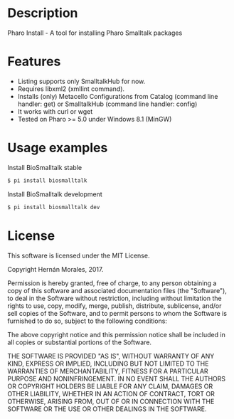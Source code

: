 # Description
Pharo Install - A tool for installing Pharo Smalltalk packages

# Features

  - Listing supports only SmalltalkHub for now. 
  - Requires libxml2 (xmllint command).
  - Installs (only) Metacello Configurations from Catalog (command line handler: get) or SmalltalkHub (command line handler: config)
  - It works with curl or wget
  - Tested on Pharo >= 5.0 under Windows 8.1 (MinGW)

# Usage examples

Install BioSmalltalk stable

```bash
$ pi install biosmalltalk
```

Install BioSmalltalk development

```bash
$ pi install biosmalltalk dev
```

# License

This software is licensed under the MIT License.

Copyright Hernán Morales, 2017.

Permission is hereby granted, free of charge, to any person obtaining a copy of this software and associated documentation files (the "Software"), to deal in the Software without restriction, including without limitation the rights to use, copy, modify, merge, publish, distribute, sublicense, and/or sell copies of the Software, and to permit persons to whom the Software is furnished to do so, subject to the following conditions:

The above copyright notice and this permission notice shall be included in all copies or substantial portions of the Software.

THE SOFTWARE IS PROVIDED "AS IS", WITHOUT WARRANTY OF ANY KIND, EXPRESS OR IMPLIED, INCLUDING BUT NOT LIMITED TO THE WARRANTIES OF MERCHANTABILITY, FITNESS FOR A PARTICULAR PURPOSE AND NONINFRINGEMENT. IN NO EVENT SHALL THE AUTHORS OR COPYRIGHT HOLDERS BE LIABLE FOR ANY CLAIM, DAMAGES OR OTHER LIABILITY, WHETHER IN AN ACTION OF CONTRACT, TORT OR OTHERWISE, ARISING FROM, OUT OF OR IN CONNECTION WITH THE SOFTWARE OR THE USE OR OTHER DEALINGS IN THE SOFTWARE.
